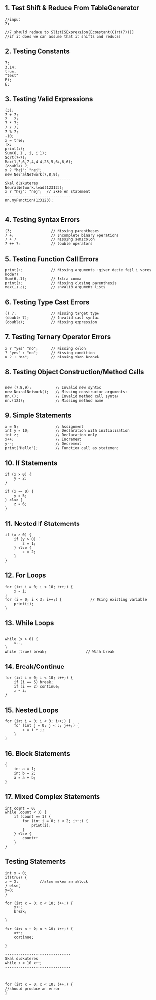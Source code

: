 ## 1. Test Shift & Reduce From TableGenerator
```
//input
7;         

//7 should reduce to Slist[SExpression(Econstant(CInt(7)))]
//if it does we can assume that it shifts and reduces

```
## 2. Testing Constants
```
7;
3.14;
true;
"test"
Pi;
E;      
```

## 3. Testing Valid Expressions
```
(3);
7 + 7;
7 - 7;
7 * 7;
7 / 7;
7 % 7; 
-10;
x = true;
!x;
print(x);
Sum(6, 1 , i, i+1);
Sqrt(7+7);
Max(1,7,6,7,4,4,4,23,5,64,6,6);
(double) 7;
x ? "hej": "nej";
new NeuralNetwork(7,8,9);
------------------------------
Skal diskuteres
NeuralNetwork.load(123123);
x ? "hej": "nej";  // ikke en statement
------------------------------
nn.myFunction(123123);


```

## 4. Testing Syntax Errors

```
(3;                  // Missing parentheses
7 +;                 // Incomplete binary operations
7 + 7                // Missing semicolon
7 ++ 7;              // Double operators
```

## 5. Testing Function Call Errors
```		
print();             // Missing arguments (giver dette fejl i vores kode?)
Sum(6,,1);           // Extra comma
print(x;             // Missing closing parenthesis
Max(,1,2);           // Invalid argument lists
```

## 6. Testing Type Cast Errors
```
() 7;                // Missing target type
(double 7);          // Invalid cast syntax
(double);            // Missing expression
```
## 7. Testing Ternary Operator Errors
```
x ? "yes" "no";      // Missing colon
? "yes" : "no";      // Missing condition
x ? : "no";          // Missing then branch

```

## 8. Testing Object Construction/Method Calls
```

new (7,8,9);           // Invalid new syntax
new NeuralNetwork();   // Missing constructor arguments:
nn.();                 // Invalid method call syntax
nn.(123);              // Missing method name
```

## 9. Simple Statements
```
x = 5;                 // Assignment
int y = 10;            // Declaration with initialization
int z;                 // Declaration only
x++;                   // Increment
y--;                   // Decrement
print("Hello");        // Function call as statement
```

## 10. If Statements
```
if (x > 0) {                 
    y = 2;
}

if (x == 0) {
    y = 5;
} else {
    z = 6;
}
```

## 11. Nested If Statements
```
if (x > 0) {
    if (y > 0) {
        z = 1;
    } else {
        z = 2;
    }
}
```

## 12. For Loops
```
for (int i = 0; i < 10; i++;) {
    x = i;
}
for (i = 0; i < 3; i++;) {             // Using existing variable
    print(i);
}
```

## 13. While Loops
```

while (x > 0) {
    x--;
}
while (true) break;                  // With break
```

## 14. Break/Continue
```
for (int i = 0; i < 10; i++;) {
    if (i == 5) break;
    if (i == 2) continue;
    x = i;
}
```

## 15. Nested Loops
```
for (int i = 0; i < 3; i++;) {
    for (int j = 0; j < 3; j++;) {
        x = i + j;
    }
}
```

## 16. Block Statements
```
{
    int a = 1;
    int b = 2;
    a = a + b;
}
```

## 17. Mixed Complex Statements
```
int count = 0;
while (count < 3) {
    if (count == 1) {
        for (int i = 0; i < 2; i++;) {
            print(i);
        }
    } else {
        count++;
    }
}
```

## Testing Statements
```
int x = 0;
if(true) {
x = 5;          //also makes an sblock
} else{
x=8;
}

for (int x = 0; x < 10; i++;) {
    x++;
    break;
    
}

for (int x = 0; x < 10; i++;) {
    x++;
    continue; 
    
}

------------------------------
Skal diskuteres
while x < 10 x++;
------------------------------



for (int x = 0; x < 10; i++;) {
//should produce an error 
}
```








